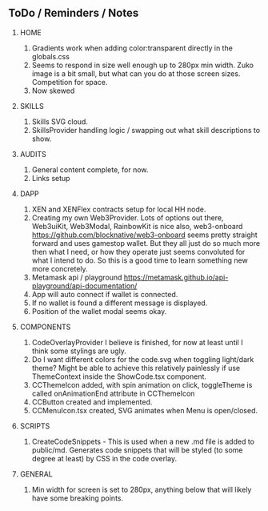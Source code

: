 ## ToDo / Reminders / Notes

1. HOME

    1. Gradients work when adding color:transparent directly in the globals.css
    2. Seems to respond in size well enough up to 280px min width. Zuko image is a bit small, but what can you do at those screen sizes. Competition for space.
    3. Now skewed

2. SKILLS

    1. Skills SVG cloud.
    2. SkillsProvider handling logic / swapping out what skill descriptions to show.

3. AUDITS

    1. General content complete, for now.
    2. Links setup

4. DAPP

    1. XEN and XENFlex contracts setup for local HH node.
    2. Creating my own Web3Provider. Lots of options out there, Web3uiKit, Web3Modal, RainbowKit is nice also, web3-onboard https://github.com/blocknative/web3-onboard seems pretty straight forward and uses gamestop wallet. But they all just do so much more then what I need, or how they operate just seems convoluted for what I intend to do. So this is a good time to learn something new more concretely.
    3. Metamask api / playground https://metamask.github.io/api-playground/api-documentation/
    4. App will auto connect if wallet is connected.
    5. If no wallet is found a different message is displayed.
    6. Position of the wallet modal seems okay.

5. COMPONENTS

    1. CodeOverlayProvider I believe is finished, for now at least until I think some stylings are ugly.
    2. Do I want different colors for the code.svg when toggling light/dark theme? Might be able to achieve this relatively painlessly if use ThemeContext inside the ShowCode.tsx component.
    3. CCThemeIcon added, with spin animation on click, toggleTheme is called onAnimationEnd attribute in CCThemeIcon
    4. CCButton created and implemented.
    5. CCMenuIcon.tsx created, SVG animates when Menu is open/closed.

6. SCRIPTS

    1. CreateCodeSnippets - This is used when a new .md file is added to public/md. Generates code snippets that will be styled (to some degree at least) by CSS in the code overlay.

7. GENERAL

    1. Min width for screen is set to 280px, anything below that will likely have some breaking points.
